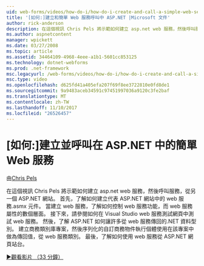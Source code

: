 ```yaml
---
uid: web-forms/videos/how-do-i/how-do-i-create-and-call-a-simple-web-service-in-aspnet
title: '[如何:]建立和簡單 Web 服務呼叫中 ASP.NET |Microsoft 文件'
author: rick-anderson
description: 在這個視訊 Chris Pels 將示範如何建立 asp.net web 服務，然後呼叫服務，從另一個 ASP.NET 網站。 首先，了解如何建立...
ms.author: aspnetcontent
manager: wpickett
ms.date: 03/27/2008
ms.topic: article
ms.assetid: 34464109-4968-4eee-a1b1-5601cc853125
ms.technology: dotnet-webforms
ms.prod: .net-framework
msc.legacyurl: /web-forms/videos/how-do-i/how-do-i-create-and-call-a-simple-web-service-in-aspnet
msc.type: video
ms.openlocfilehash: d625fd41a405efa207f69f8ee3722810e0fd8de1
ms.sourcegitcommit: 9a9483aceb34591c97451997036a9120c3fe2baf
ms.translationtype: MT
ms.contentlocale: zh-TW
ms.lasthandoff: 11/10/2017
ms.locfileid: "26526457"
---
```

<a name="how-do-i-create-and-call-a-simple-web-service-in-aspnet"></a>[如何:]建立並呼叫在 ASP.NET 中的簡單 Web 服務
====================
由[Chris Pels](https://twitter.com/chrispels)

在這個視訊 Chris Pels 將示範如何建立 asp.net web 服務，然後呼叫服務，從另一個 ASP.NET 網站。 首先，了解如何建立代表 ASP.NET 網站中的 web 服務.asmx 元件。 當建立 web 服務，了解如何控制 web 服務功能，而 web 服務屬性的數個層面。 接下來，請參閱如何在 Visual Studio web 服務測試網頁中測試 web 服務。 然後，了解 ASP.NET 如何讓許多從 web 服務傳回的.NET 資料型別。 建立商務類別庫專案，然後序列化的自訂商務物件執行個體使用在該專案中做為傳回值，從 web 服務類別。 最後，了解如何使用 web 服務從 ASP.NET 網頁站台。

[&#9654;觀看影片 （33 分鐘）](https://channel9.msdn.com/Blogs/ASP-NET-Site-Videos/how-do-i-create-and-call-a-simple-web-service-in-aspnet)

